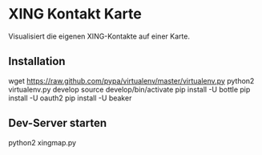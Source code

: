 # XING Kontakt Karte

Visualisiert die eigenen XING-Kontakte auf einer Karte.

## Installation

wget https://raw.github.com/pypa/virtualenv/master/virtualenv.py
python2 virtualenv.py develop
source develop/bin/activate
pip install -U bottle
pip install -U oauth2
pip install -U beaker

## Dev-Server starten

python2 xingmap.py